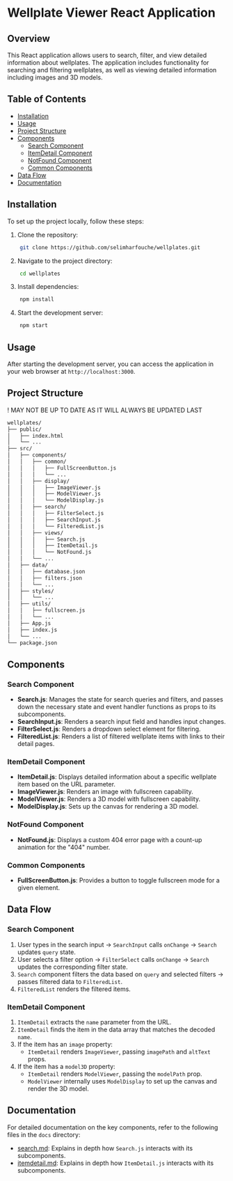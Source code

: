 # Wellplate Viewer React Application

## Overview
This React application allows users to search, filter, and view detailed information about wellplates. The application includes functionality for searching and filtering wellplates, as well as viewing detailed information including images and 3D models.

## Table of Contents
- [Installation](#installation)
- [Usage](#usage)
- [Project Structure](#project-structure)
- [Components](#components)
  - [Search Component](#search-component)
  - [ItemDetail Component](#itemdetail-component)
  - [NotFound Component](#notfound-component)
  - [Common Components](#common-components)
- [Data Flow](#data-flow)
- [Documentation](#documentation)


## Installation
To set up the project locally, follow these steps:

1. Clone the repository:
```sh
    git clone https://github.com/selimharfouche/wellplates.git 
```
2. Navigate to the project directory:
```sh
    cd wellplates
```
3. Install dependencies:
```sh
    npm install
```

4. Start the development server:
```sh
    npm start
```
## Usage
After starting the development server, you can access the application in your web browser at `http://localhost:3000`.

## Project Structure
! MAY NOT BE UP TO DATE AS IT WILL ALWAYS BE UPDATED LAST
```sh
wellplates/
├── public/
│   ├── index.html
│   └── ...
├── src/
│   ├── components/
│   │   ├── common/
│   │   │   ├── FullScreenButton.js
│   │   │   └── ...
│   │   ├── display/
│   │   │   ├── ImageViewer.js
│   │   │   ├── ModelViewer.js
│   │   │   └── ModelDisplay.js
│   │   ├── search/
│   │   │   ├── FilterSelect.js
│   │   │   ├── SearchInput.js
│   │   │   └── FilteredList.js
│   │   ├── views/
│   │   │   ├── Search.js
│   │   │   ├── ItemDetail.js
│   │   │   └── NotFound.js
│   │   └── ...
│   ├── data/
│   │   ├── database.json
│   │   ├── filters.json
│   │   └── ...
│   ├── styles/
│   │   └── ...
│   ├── utils/
│   │   ├── fullscreen.js
│   │   └── ...
│   ├── App.js
│   ├── index.js
│   └── ...
└── package.json

```

## Components

### Search Component
- **Search.js**: Manages the state for search queries and filters, and passes down the necessary state and event handler functions as props to its subcomponents.
- **SearchInput.js**: Renders a search input field and handles input changes.
- **FilterSelect.js**: Renders a dropdown select element for filtering.
- **FilteredList.js**: Renders a list of filtered wellplate items with links to their detail pages.

### ItemDetail Component
- **ItemDetail.js**: Displays detailed information about a specific wellplate item based on the URL parameter.
- **ImageViewer.js**: Renders an image with fullscreen capability.
- **ModelViewer.js**: Renders a 3D model with fullscreen capability.
- **ModelDisplay.js**: Sets up the canvas for rendering a 3D model.

### NotFound Component
- **NotFound.js**: Displays a custom 404 error page with a count-up animation for the "404" number.

### Common Components
- **FullScreenButton.js**: Provides a button to toggle fullscreen mode for a given element.

## Data Flow
### Search Component
1. User types in the search input -> `SearchInput` calls `onChange` -> `Search` updates `query` state.
2. User selects a filter option -> `FilterSelect` calls `onChange` -> `Search` updates the corresponding filter state.
3. `Search` component filters the data based on `query` and selected filters -> passes filtered data to `FilteredList`.
4. `FilteredList` renders the filtered items.

### ItemDetail Component
1. `ItemDetail` extracts the `name` parameter from the URL.
2. `ItemDetail` finds the item in the data array that matches the decoded `name`.
3. If the item has an `image` property:
   - `ItemDetail` renders `ImageViewer`, passing `imagePath` and `altText` props.
4. If the item has a `model3D` property:
   - `ItemDetail` renders `ModelViewer`, passing the `modelPath` prop.
   - `ModelViewer` internally uses `ModelDisplay` to set up the canvas and render the 3D model.

## Documentation
For detailed documentation on the key components, refer to the following files in the `docs` directory:
- [search.md](docs/Search.md): Explains in depth how `Search.js` interacts with its subcomponents.
- [itemdetail.md](./docs/ItemDetail.md): Explains in depth how `ItemDetail.js` interacts with its subcomponents.

